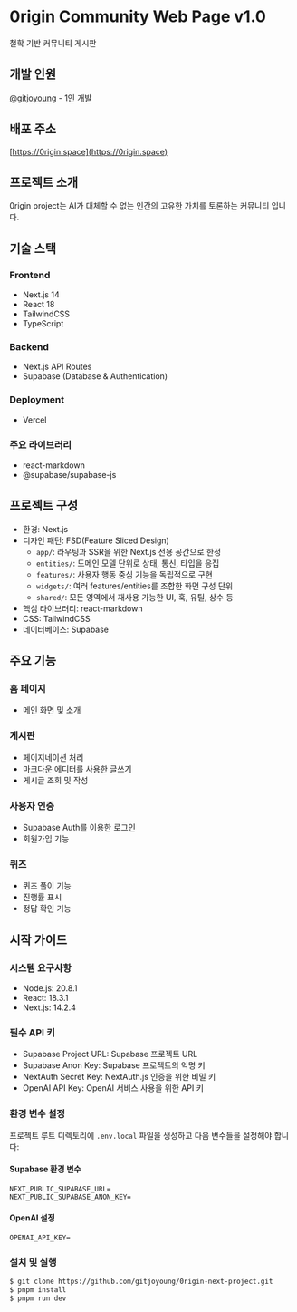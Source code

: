 # 0rigin Community Web Page v1.0

철학 기반 커뮤니티 게시판

## 개발 인원

[@gitjoyoung](https://github.com/gitjoyoung) - 1인 개발

## 배포 주소

[https://0rigin.space](https://0rigin.space)

## 프로젝트 소개

0rigin project는 AI가 대체할 수 없는 인간의 고유한 가치를 토론하는 커뮤니티 입니다.

## 기술 스택

### Frontend

- Next.js 14
- React 18
- TailwindCSS
- TypeScript

### Backend

- Next.js API Routes
- Supabase (Database & Authentication)

### Deployment

- Vercel

### 주요 라이브러리

- react-markdown
- @supabase/supabase-js

## 프로젝트 구성

- 환경: Next.js
- 디자인 패턴: FSD(Feature Sliced Design)
   - `app/`: 라우팅과 SSR을 위한 Next.js 전용 공간으로 한정
   - `entities/`: 도메인 모델 단위로 상태, 통신, 타입을 응집
   - `features/`: 사용자 행동 중심 기능을 독립적으로 구현
   - `widgets/`: 여러 features/entities를 조합한 화면 구성 단위
   - `shared/`: 모든 영역에서 재사용 가능한 UI, 훅, 유틸, 상수 등
- 핵심 라이브러리: react-markdown
- CSS: TailwindCSS
- 데이터베이스: Supabase

## 주요 기능

### 홈 페이지

- 메인 화면 및 소개

### 게시판

- 페이지네이션 처리
- 마크다운 에디터를 사용한 글쓰기
- 게시글 조회 및 작성

### 사용자 인증

- Supabase Auth를 이용한 로그인
- 회원가입 기능

### 퀴즈

- 퀴즈 풀이 기능
- 진행률 표시
- 정답 확인 기능

## 시작 가이드

### 시스템 요구사항

- Node.js: 20.8.1
- React: 18.3.1
- Next.js: 14.2.4

### 필수 API 키

- Supabase Project URL: Supabase 프로젝트 URL
- Supabase Anon Key: Supabase 프로젝트의 익명 키
- NextAuth Secret Key: NextAuth.js 인증을 위한 비밀 키
- OpenAI API Key: OpenAI 서비스 사용을 위한 API 키

### 환경 변수 설정

프로젝트 루트 디렉토리에 `.env.local` 파일을 생성하고 다음 변수들을 설정해야 합니다:

#### Supabase 환경 변수

```env
NEXT_PUBLIC_SUPABASE_URL=
NEXT_PUBLIC_SUPABASE_ANON_KEY=
```

#### OpenAI 설정

```env
OPENAI_API_KEY=
```

### 설치 및 실행

```bash
$ git clone https://github.com/gitjoyoung/0rigin-next-project.git
$ pnpm install
$ pnpm run dev
```
